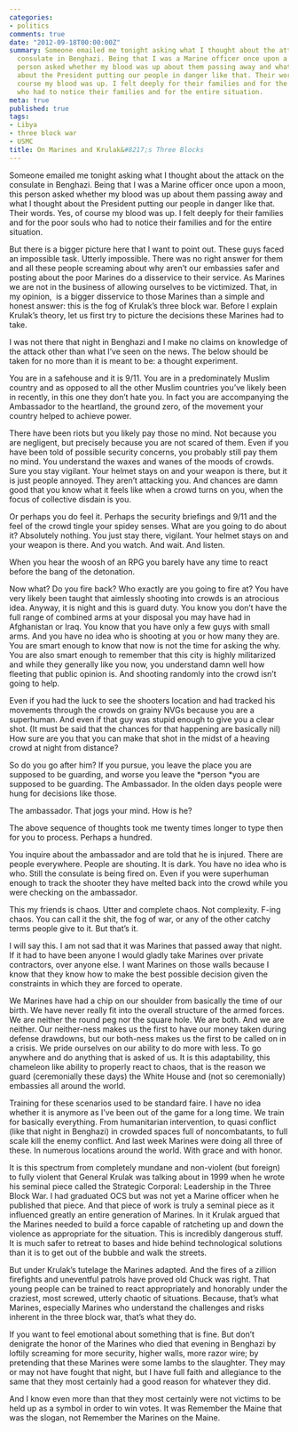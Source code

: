 ```yaml
---
categories:
- politics
comments: true
date: "2012-09-18T00:00:00Z"
summary: Someone emailed me tonight asking what I thought about the attack on the
  consulate in Benghazi. Being that I was a Marine officer once upon a moon, this
  person asked whether my blood was up about them passing away and what I thought
  about the President putting our people in danger like that. Their words. Yes, of
  course my blood was up. I felt deeply for their families and for the poor souls
  who had to notice their families and for the entire situation.
meta: true
published: true
tags:
- Libya
- three block war
- USMC
title: On Marines and Krulak&#8217;s Three Blocks
---
```


Someone emailed me tonight asking what I thought about the attack on the consulate in Benghazi. Being that I was a Marine officer once upon a moon, this person asked whether my blood was up about them passing away and what I thought about the President putting our people in danger like that. Their words. Yes, of course my blood was up. I felt deeply for their families and for the poor souls who had to notice their families and for the entire situation. 

But there is a bigger picture here that I want to point out. These guys faced an impossible task. Utterly impossible. There was no right answer for them and all these people screaming about why aren’t our embassies safer and posting about the poor Marines do a disservice to their service. As Marines we are not in the business of allowing ourselves to be victimized. That, in my opinion,  is a bigger disservice to those Marines than a simple and honest answer: this is the fog of Krulak’s three block war. Before I explain Krulak’s theory, let us first try to picture the decisions these Marines had to take. 

I was not there that night in Benghazi and I make no claims on knowledge of the attack other than what I’ve seen on the news. The below should be taken for no more than it is meant to be: a thought experiment. 

You are in a safehouse and it is 9/11. You are in a predominately Muslim country and as opposed to all the other Muslim countries you’ve likely been in recently, in this one they don’t hate you. In fact you are accompanying the Ambassador to the heartland, the ground zero, of the movement your country helped to achieve power. 

There have been riots but you likely pay those no mind. Not because you are negligent, but precisely because you are not scared of them. Even if you have been told of possible security concerns, you probably still pay them no mind. You understand the waxes and wanes of the moods of crowds. Sure you stay vigilant. Your helmet stays on and your weapon is there, but it is just people annoyed. They aren’t attacking you. And chances are damn good that you know what it feels like when a crowd turns on you, when the focus of collective disdain is you. 

Or perhaps you do feel it. Perhaps the security briefings and 9/11 and the feel of the crowd tingle your spidey senses. What are you going to do about it? Absolutely nothing. You just stay there, vigilant. Your helmet stays on and your weapon is there. And you watch. And wait. And listen. 

When you hear the woosh of an RPG you barely have any time to react before the bang of the detonation. 

Now what? Do you fire back? Who exactly are you going to fire at? You have very likely been taught that aimlessly shooting into crowds is an atrocious idea. Anyway, it is night and this is guard duty. You know you don’t have the full range of combined arms at your disposal you may have had in Afghanistan or Iraq. You know that you have only a few guys with small arms. And you have no idea who is shooting at you or how many they are. You are smart enough to know that now is not the time for asking the why. You are also smart enough to remember that this city is highly militarized and while they generally like you now, you understand damn well how fleeting that public opinion is. And shooting randomly into the crowd isn’t going to help. 

Even if you had the luck to see the shooters location and had tracked his movements through the crowds on grainy NVGs because you are a superhuman. And even if that guy was stupid enough to give you a clear shot. (It must be said that the chances for that happening are basically nil) How sure are you that you can make that shot in the midst of a heaving crowd at night from distance? 

So do you go after him? If you pursue, you leave the place you are supposed to be guarding, and worse you leave the *person *you are supposed to be guarding. The Ambassador. In the olden days people were hung for decisions like those. 

The ambassador. That jogs your mind. How is he? 

The above sequence of thoughts took me twenty times longer to type then for you to process. Perhaps a hundred. 

You inquire about the ambassador and are told that he is injured. There are people everywhere. People are shouting. It is dark. You have no idea who is who. Still the consulate is being fired on. Even if you were superhuman enough to track the shooter they have melted back into the crowd while you were checking on the ambassador.

This my friends is chaos. Utter and complete chaos. Not complexity. F-ing chaos. You can call it the shit, the fog of war, or any of the other catchy terms people give to it. But that’s it. 

I will say this. I am not sad that it was Marines that passed away that night. If it had to have been anyone I would gladly take Marines over private contractors, over anyone else. I want Marines on those walls because I know that they know how to make the best possible decision given the constraints in which they are forced to operate. 

We Marines have had a chip on our shoulder from basically the time of our birth. We have never really fit into the overall structure of the armed forces. We are neither the round peg nor the square hole. We are both. And we are neither. Our neither-ness makes us the first to have our money taken during defense drawdowns, but our both-ness makes us the first to be called on in a crisis. We pride ourselves on our ability to do more with less. To go anywhere and do anything that is asked of us. It is this adaptability, this chameleon like ability to properly react to chaos, that is the reason we guard (ceremonially these days) the White House and (not so ceremonially) embassies all around the world. 

Training for these scenarios used to be standard faire. I have no idea whether it is anymore as I’ve been out of the game for a long time. We train for basically everything. From humanitarian intervention, to quasi conflict (like that night in Benghazi) in crowded spaces full of noncombatants, to full scale kill the enemy conflict. And last week Marines were doing all three of these. In numerous locations around the world. With grace and with honor. 

It is this spectrum from completely mundane and non-violent (but foreign) to fully violent that General Krulak was talking about in 1999 when he wrote his seminal piece called the Strategic Corporal: Leadership in the Three Block War. I had graduated OCS but was not yet a Marine officer when he published that piece. And that piece of work is truly a seminal piece as it influenced greatly an entire generation of Marines. In it Krulak argued that the Marines needed to build a force capable of ratcheting up and down the violence as appropriate for the situation. This is incredibly dangerous stuff. It is much safer to retreat to bases and hide behind technological solutions than it is to get out of the bubble and walk the streets. 

But under Krulak’s tutelage the Marines adapted. And the fires of a zillion firefights and uneventful patrols have proved old Chuck was right. That young people can be trained to react appropriately and honorably under the craziest, most screwed, utterly chaotic of situations. Because, that’s what Marines, especially Marines who understand the challenges and risks inherent in the three block war, that’s what they do.   

If you want to feel emotional about something that is fine. But don’t denigrate the honor of the Marines who died that evening in Benghazi by loftily screaming for more security, higher walls, more razor wire; by pretending that these Marines were some lambs to the slaughter. They may or may not have fought that night, but I have full faith and allegiance to the same that they most certainly had a good reason for whatever they did. 

And I know even more than that they most certainly were not victims to be held up as a symbol in order to win votes. It was Remember the Maine that was the slogan, not Remember the Marines on the Maine.